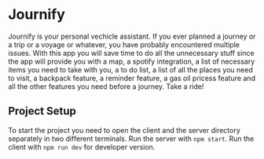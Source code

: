 # Journify
Journify is your personal vechicle assistant. If you ever planned a journey or a trip or a voyage or whatever, you have probably encountered multiple issues. With this app you will save time to do all the unnecessary stuff since the app will provide you with a map, a spotify integration, a list of necessary items you need to take with you, a to do list, a list of all the places you need to visit, a backpack feature, a reminder feature, a gas oil pricess feature and all the other features you need before a journey. Take a ride!

## Project Setup

To start the project you need to open the client and the server directory separately in two different terminals. Run the server with `npm start`. Run the client with `npm run dev` for developer version. 

